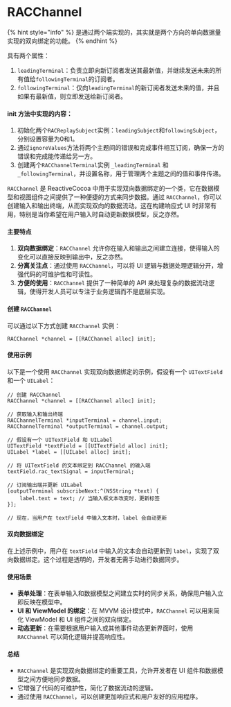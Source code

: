 # RACChannel



{% hint style="info" %}
是通过两个端实现的，其实就是两个方向的单向数据量实现的双向绑定的功能。
{% endhint %}

具有两个属性：

1. `leadingTerminal`：负责立即向新订阅者发送其最新值，并继续发送未来的所有值给`followingTerminal`的订阅者。
2. `followingTerminal`：仅向`leadingTerminal`的新订阅者发送未来的值，并且如果有最新值，则立即发送给新订阅者。



#### init 方法中实现的内容：

1. 初始化两个`RACReplaySubject`实例：`leadingSubject`和`followingSubject`，分别设置容量为0和1。
2. 通过`ignoreValues`方法将两个主题间的错误和完成事件相互订阅，确保一方的错误和完成能传递给另一方。
3. 创建两个`RACChannelTerminal`实例 `_leadingTerminal` 和 `_followingTerminal`，并设置名称，用于管理两个主题之间的值和事件传递。



`RACChannel` 是 ReactiveCocoa 中用于实现双向数据绑定的一个类，它在数据模型和视图组件之间提供了一种便捷的方式来同步数据。通过 `RACChannel`，你可以创建输入和输出终端，从而实现双向的数据流动。这在构建响应式 UI 时非常有用，特别是当你希望在用户输入时自动更新数据模型，反之亦然。

#### 主要特点

1. **双向数据绑定**：`RACChannel` 允许你在输入和输出之间建立连接，使得输入的变化可以直接反映到输出中，反之亦然。
2. **分离关注点**：通过使用 `RACChannel`，可以将 UI 逻辑与数据处理逻辑分开，增强代码的可维护性和可读性。
3. **方便的使用**：`RACChannel` 提供了一种简单的 API 来处理复杂的数据流动逻辑，使得开发人员可以专注于业务逻辑而不是底层实现。

#### 创建 `RACChannel`

可以通过以下方式创建 `RACChannel` 实例：

```objc
RACChannel *channel = [[RACChannel alloc] init];
```

#### 使用示例

以下是一个使用 `RACChannel` 实现双向数据绑定的示例，假设有一个 `UITextField` 和一个 `UILabel`：

```objc
// 创建 RACChannel
RACChannel *channel = [[RACChannel alloc] init];

// 获取输入和输出终端
RACChannelTerminal *inputTerminal = channel.input;
RACChannelTerminal *outputTerminal = channel.output;

// 假设有一个 UITextField 和 UILabel
UITextField *textField = [[UITextField alloc] init];
UILabel *label = [[UILabel alloc] init];

// 将 UITextField 的文本绑定到 RACChannel 的输入端
textField.rac_textSignal = inputTerminal;

// 订阅输出端并更新 UILabel
[outputTerminal subscribeNext:^(NSString *text) {
    label.text = text; // 当输入框文本改变时，更新标签
}];

// 现在，当用户在 textField 中输入文本时，label 会自动更新
```

#### 双向数据绑定

在上述示例中，用户在 `textField` 中输入的文本会自动更新到 `label`，实现了双向数据绑定。这个过程是透明的，开发者无需手动进行数据同步。

#### 使用场景

* **表单处理**：在表单输入和数据模型之间建立实时的同步关系，确保用户输入立即反映在模型中。
* **UI 和 ViewModel 的绑定**：在 MVVM 设计模式中，`RACChannel` 可以用来简化 ViewModel 和 UI 组件之间的双向绑定。
* **动态更新**：在需要根据用户输入或其他事件动态更新界面时，使用 `RACChannel` 可以简化逻辑并提高响应性。

#### 总结

* `RACChannel` 是实现双向数据绑定的重要工具，允许开发者在 UI 组件和数据模型之间方便地同步数据。
* 它增强了代码的可维护性，简化了数据流动的逻辑。
* 通过使用 `RACChannel`，可以创建更加响应式和用户友好的应用程序。
